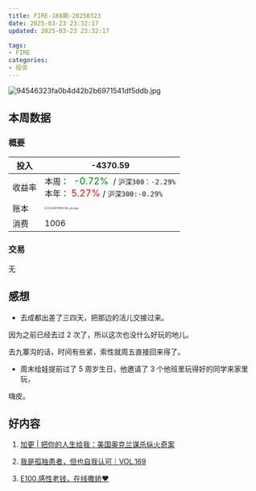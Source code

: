 ```yaml
---
title: FIRE-188期-20250323
date: 2025-03-23 23:32:17
updated: 2025-03-23 23:32:17

tags:
- FIRE
categories:
- 投资
---
```


![94546323fa0b4d42b2b6971541df5ddb.jpg](https://s2.loli.net/2025/03/23/OMxZPEgFAe1iLtH.jpg)

## 本周数据

### 概要

| 投入   |-4370.59                                                  |
| ------ | ------------------------------------------------------------ |
| 收益率 | 本周：<font color="green" size=4>  -0.72% </font> / `沪深300：-2.29%`    <br />本年：<font color="red" size=4> 5.27% </font>/ `沪深300:-0.29%` |
| 账本   | <img src="https://s2.loli.net/2025/03/23/OMxZPEgFAe1iLtH.jpg" alt="211697983156_.pic.jpg" style="zoom:33%;" /> |
| 消费   | 1006                                         |

### 交易
无

## 感想

* 去成都出差了三四天，把那边的活儿交接过来。

因为之前已经去过 2 次了，所以这次也没什么好玩的地儿。

去九寨沟的话，时间有些紧，索性就周五直接回来得了。

* 周末给娃提前过了 5 周岁生日，他邀请了 3 个他班里玩得好的同学来家里玩，

嗨皮。




## 好内容

1. [加更 | 把你的人生给我：美国奥克兰谋杀纵火奇案](https://www.xiaoyuzhoufm.com/episode/67d6f91548e2f4bb4f233303)

2. [我是孤独患者，但也自我认可｜VOL.169](https://www.xiaoyuzhoufm.com/episode/67d6cc5ee924d4525affb832)

3. [E100.感性老钱，在线撒娇❤️](https://www.xiaoyuzhoufm.com/episode/67d912aedd11f9c8c15a97e0)
